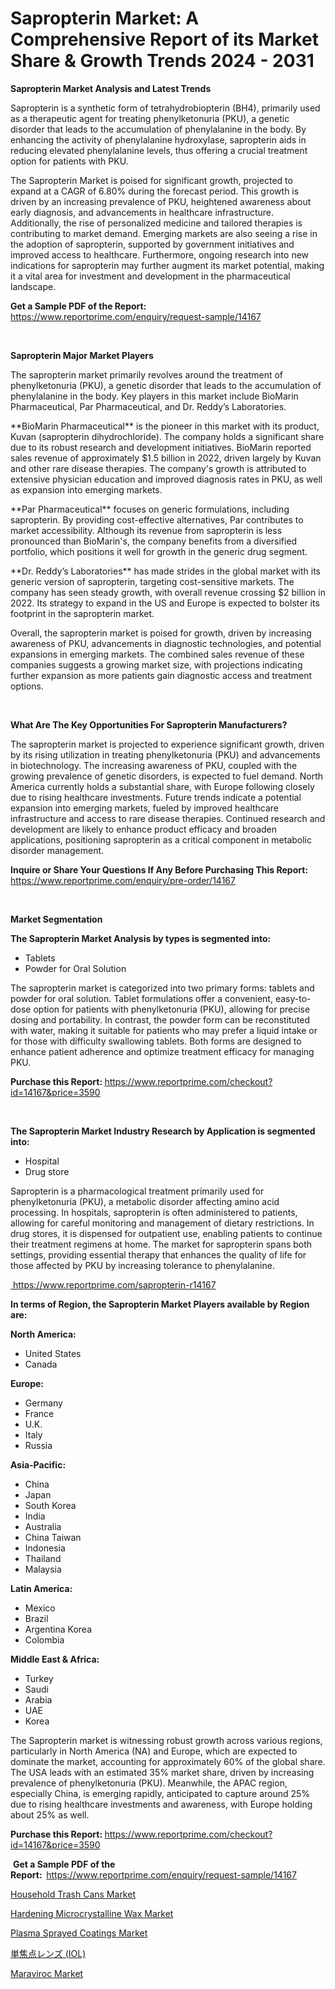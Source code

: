 <p><h1>Sapropterin Market: A Comprehensive Report of its Market Share & Growth Trends 2024 - 2031</h1></p><p><strong>Sapropterin Market Analysis and Latest Trends</strong></p>
<p><p>Sapropterin is a synthetic form of tetrahydrobiopterin (BH4), primarily used as a therapeutic agent for treating phenylketonuria (PKU), a genetic disorder that leads to the accumulation of phenylalanine in the body. By enhancing the activity of phenylalanine hydroxylase, sapropterin aids in reducing elevated phenylalanine levels, thus offering a crucial treatment option for patients with PKU. </p><p>The Sapropterin Market is poised for significant growth, projected to expand at a CAGR of 6.80% during the forecast period. This growth is driven by an increasing prevalence of PKU, heightened awareness about early diagnosis, and advancements in healthcare infrastructure. Additionally, the rise of personalized medicine and tailored therapies is contributing to market demand. Emerging markets are also seeing a rise in the adoption of sapropterin, supported by government initiatives and improved access to healthcare. Furthermore, ongoing research into new indications for sapropterin may further augment its market potential, making it a vital area for investment and development in the pharmaceutical landscape.</p></p>
<p><strong>Get a Sample PDF of the Report:&nbsp;</strong> <a href="https://www.reportprime.com/enquiry/request-sample/14167">https://www.reportprime.com/enquiry/request-sample/14167</a></p>
<p>&nbsp;</p>
<p><strong>Sapropterin Major Market Players</strong></p>
<p><p>The sapropterin market primarily revolves around the treatment of phenylketonuria (PKU), a genetic disorder that leads to the accumulation of phenylalanine in the body. Key players in this market include BioMarin Pharmaceutical, Par Pharmaceutical, and Dr. Reddy’s Laboratories.</p><p>**BioMarin Pharmaceutical** is the pioneer in this market with its product, Kuvan (sapropterin dihydrochloride). The company holds a significant share due to its robust research and development initiatives. BioMarin reported sales revenue of approximately $1.5 billion in 2022, driven largely by Kuvan and other rare disease therapies. The company's growth is attributed to extensive physician education and improved diagnosis rates in PKU, as well as expansion into emerging markets.</p><p>**Par Pharmaceutical** focuses on generic formulations, including sapropterin. By providing cost-effective alternatives, Par contributes to market accessibility. Although its revenue from sapropterin is less pronounced than BioMarin's, the company benefits from a diversified portfolio, which positions it well for growth in the generic drug segment.</p><p>**Dr. Reddy’s Laboratories** has made strides in the global market with its generic version of sapropterin, targeting cost-sensitive markets. The company has seen steady growth, with overall revenue crossing $2 billion in 2022. Its strategy to expand in the US and Europe is expected to bolster its footprint in the sapropterin market.</p><p>Overall, the sapropterin market is poised for growth, driven by increasing awareness of PKU, advancements in diagnostic technologies, and potential expansions in emerging markets. The combined sales revenue of these companies suggests a growing market size, with projections indicating further expansion as more patients gain diagnostic access and treatment options.</p></p>
<p>&nbsp;</p>
<p><strong>What Are The Key Opportunities For Sapropterin Manufacturers?</strong></p>
<p><p>The sapropterin market is projected to experience significant growth, driven by its rising utilization in treating phenylketonuria (PKU) and advancements in biotechnology. The increasing awareness of PKU, coupled with the growing prevalence of genetic disorders, is expected to fuel demand. North America currently holds a substantial share, with Europe following closely due to rising healthcare investments. Future trends indicate a potential expansion into emerging markets, fueled by improved healthcare infrastructure and access to rare disease therapies. Continued research and development are likely to enhance product efficacy and broaden applications, positioning sapropterin as a critical component in metabolic disorder management.</p></p>
<p><strong>Inquire or Share Your Questions If Any Before Purchasing This Report:</strong> <a href="https://www.reportprime.com/enquiry/pre-order/14167">https://www.reportprime.com/enquiry/pre-order/14167</a></p>
<p>&nbsp;</p>
<p><strong>Market Segmentation</strong></p>
<p><strong>The Sapropterin Market Analysis by types is segmented into:</strong></p>
<p><ul><li>Tablets</li><li>Powder for Oral Solution</li></ul></p>
<p><p>The sapropterin market is categorized into two primary forms: tablets and powder for oral solution. Tablet formulations offer a convenient, easy-to-dose option for patients with phenylketonuria (PKU), allowing for precise dosing and portability. In contrast, the powder form can be reconstituted with water, making it suitable for patients who may prefer a liquid intake or for those with difficulty swallowing tablets. Both forms are designed to enhance patient adherence and optimize treatment efficacy for managing PKU.</p></p>
<p><strong>Purchase this Report:&nbsp;</strong><a href="https://www.reportprime.com/checkout?id=14167&price=3590">https://www.reportprime.com/checkout?id=14167&price=3590</a></p>
<p>&nbsp;</p>
<p><strong>The Sapropterin Market Industry Research by Application is segmented into:</strong></p>
<p><ul><li>Hospital</li><li>Drug store</li></ul></p>
<p><p>Sapropterin is a pharmacological treatment primarily used for phenylketonuria (PKU), a metabolic disorder affecting amino acid processing. In hospitals, sapropterin is often administered to patients, allowing for careful monitoring and management of dietary restrictions. In drug stores, it is dispensed for outpatient use, enabling patients to continue their treatment regimens at home. The market for sapropterin spans both settings, providing essential therapy that enhances the quality of life for those affected by PKU by increasing tolerance to phenylalanine.</p></p>
<p><a href="https://www.reportprime.com/sapropterin-r14167">&nbsp;https://www.reportprime.com/sapropterin-r14167</a></p>
<p><strong>In terms of Region, the Sapropterin Market Players available by Region are:</strong></p>
<p>
    <p> <strong> North America: </strong>
        <ul>
            <li>United States</li>
            <li>Canada</li>
        </ul>
        </p> 
    <p> <strong> Europe: </strong>
        <ul>
            <li>Germany</li>
            <li>France</li>
            <li>U.K.</li>
            <li>Italy</li>
            <li>Russia</li>
        </ul>
        </p> 
    <p> <strong> Asia-Pacific: </strong>
        <ul>
            <li>China</li>
            <li>Japan</li>
            <li>South Korea</li>
            <li>India</li>
            <li>Australia</li>
            <li>China Taiwan</li>
            <li>Indonesia</li>
            <li>Thailand</li>
            <li>Malaysia</li>
        </ul>
        </p> 
    <p> <strong> Latin America: </strong>
        <ul>
            <li>Mexico</li>
            <li>Brazil</li>
            <li>Argentina Korea</li>
            <li>Colombia</li>
        </ul>
        </p> 
    <p> <strong> Middle East & Africa: </strong>
        <ul>
            <li>Turkey</li>
            <li>Saudi</li>
            <li>Arabia</li>
            <li>UAE</li>
            <li>Korea</li>
        </ul>
    </p>
    </p>
<p><p>The Sapropterin market is witnessing robust growth across various regions, particularly in North America (NA) and Europe, which are expected to dominate the market, accounting for approximately 60% of the global share. The USA leads with an estimated 35% market share, driven by increasing prevalence of phenylketonuria (PKU). Meanwhile, the APAC region, especially China, is emerging rapidly, anticipated to capture around 25% due to rising healthcare investments and awareness, with Europe holding about 25% as well.</p></p>
<p><strong>Purchase this Report: </strong><a href="https://www.reportprime.com/checkout?id=14167&price=3590">https://www.reportprime.com/checkout?id=14167&price=3590</a></p>
<p>&nbsp;<strong>Get a Sample PDF of the Report:&nbsp;&nbsp;</strong><a href="https://www.reportprime.com/enquiry/request-sample/14167">https://www.reportprime.com/enquiry/request-sample/14167</a></p>
<p><strong></strong></p>
<p><p><a href="https://www.linkedin.com/pulse/how-household-trash-cans-market-evolve-growth-analysis-year-8mkje?trackingId=0YMGlhwiQUadxdAf7SjDNA%3D%3D">Household Trash Cans Market</a></p><p><a href="https://medium.com/@pippa.ball45457/emerging-trends-in-hardening-microcrystalline-wax-market-global-outlook-and-future-prospects-from-11f84ece6bc8">Hardening Microcrystalline Wax Market</a></p><p><a href="https://issuu.com/reportprime-2/docs/plasma-sprayed-coatings-market-size_7b40229a189ec4">Plasma Sprayed Coatings Market</a></p><p><a href="https://medium.com/@lillianamurazik2023/monofocal-lenses-iol-market-%E3%81%AF-%E3%82%B3%E3%82%B9%E3%83%88%E7%AE%A1%E7%90%86%E3%81%A8%E5%8A%B9%E7%8E%87%E5%90%91%E4%B8%8A%E3%82%92%E5%84%AA%E5%85%88%E3%81%97%E3%81%BE%E3%81%99-%E3%81%95%E3%82%89%E3%81%AB-%E5%A0%B1%E5%91%8A%E6%9B%B8%E3%81%AF%E5%B8%82%E5%A0%B4%E3%81%AE%E9%9C%80%E8%A6%81%E9%9D%A2%E3%81%A8%E4%BE%9B%E7%B5%A6%E9%9D%A2%E3%81%AE%E4%B8%A1%E6%96%B9%E3%82%92%E3%82%AB%E3%83%90%E3%83%BC%E3%81%97%E3%81%A6%E3%81%84%E3%81%BE%E3%81%99-monofocal-lenses-ef51c155f405">単焦点レンズ (IOL)</a></p><p><a href="https://github.com/RogerBennett414/Market-Research-Report-List-1/blob/main/maraviroc-market.md">Maraviroc Market</a></p></p>